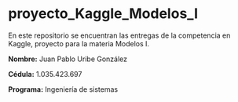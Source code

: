 # proyecto_Kaggle_Modelos_I
En este repositorio se encuentran las entregas de la competencia en Kaggle, proyecto para la materia Modelos I.

**Nombre:** Juan Pablo Uribe González

**Cédula:** 1.035.423.697

**Programa:** Ingeniería de sistemas
